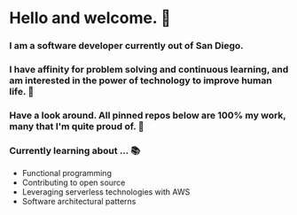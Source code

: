 # Hello and welcome. 👋

### I am a software developer currently out of San Diego.

### I have affinity for problem solving and continuous learning, and am interested in the power of technology to improve human life. 🌱

### Have a look around. All pinned repos below are 100% my work, many that I'm quite proud of. 🚀

### Currently learning about ... 📚
- Functional programming
- Contributing to open source
- Leveraging serverless technologies with AWS
- Software architectural patterns

<!--

### Hi there 👋

**msolorio/msolorio** is a ✨ _special_ ✨ repository because its `README.md` (this file) appears on your GitHub profile.

Here are some ideas to get you started:

- 🔭 I’m currently working on ...
- 🌱 I’m currently learning ...
- 👯 I’m looking to collaborate on ...
- 🤔 I’m looking for help with ...
- 💬 Ask me about ...
- 📫 How to reach me: ...
- 😄 Pronouns: ...
- ⚡ Fun fact: ...
-->
